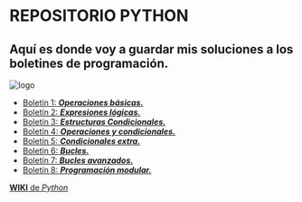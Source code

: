 # REPOSITORIO PYTHON

## Aquí es donde voy a guardar mis soluciones a los boletines de programación.

[foto]:https://qubilo.com/media/images/python_kf8vFR4.original.jpg

![logo][foto]

- [Boletín 1: **_Operaciones básicas._**]()
- [Boletín 2: **_Expresiones lógicas._**]()
- [Boletín 3: **_Estructuras Condicionales._**]()
- [Boletín 4: **_Operaciones y condicionales._**]()
- [Boletín 5: **_Condicionales extra._**]()
- [Boletín 6: **_Bucles._**](https://github.com/rgarben/boletines/tree/master/boletinSeis)
- [Boletín 7: **_Bucles avanzados._**]()
- [Boletín 8: **_Programación modular._**]()


[**WIKI** de _Python_](https://es.wikipedia.org/wiki/Python)

